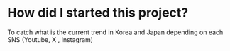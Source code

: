 # How did I started this project?

To catch what is the current trend in Korea and Japan depending on each SNS (Youtube, X , Instagram)
